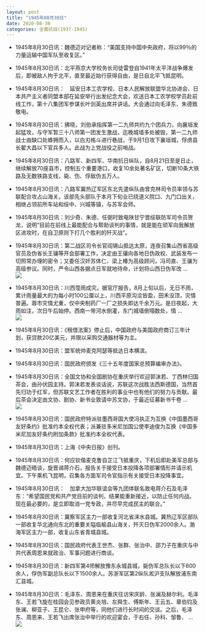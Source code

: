 ```yaml
---
layout: post
title: "1945年08月30日"
date: 2020-08-30
categories: 全面抗战(1937-1945)
---
```


<meta name="referrer" content="no-referrer" />

- 1945年8月30日讯：魏德迈对记者称：“美国支持中国中央政府，将以99％的力量运输中国军队至收复区。” 

- 1945年8月30日讯：北平燕京大学校务长司徒雷登自1941年太平洋战争爆发后，即被敌人拘于北平，直至最近始行获得自由，是日自北平飞抵昆明。 

- 1945年8月30日讯：　延安日本工农学校、日本人民解放联盟华北协进会、日本共产主义者同盟本部在延安举行出发纪念大会，欢送日本工农学校学员赴前线工作，第十八集团军参谋长叶剑英出席并讲话。大会通过向毛泽东、朱德致敬电。 

- 1945年8月30日讯：拂晓，刘伯承指挥第一二九师共约九个团兵力，向襄垣发起猛攻，与守军暂三十八师第一团发生激战，迄晚城墙多处被毁，第一二九师战士由缺口处蜂拥而入，以白刃格斗进行巷战，于9月1日攻下襄垣城，俘虏县长翟大昌以下官兵多人。此战为上党战役之前哨战。 

- 1945年8月30日讯：八路军、新四军、华南抗日纵队，自8月21日至是日止，继续解放70座县市，控制五个重要港口，收复10余处著名矿区，切断10条大铁路及无数铁路支线，毙、伤、俘敌伪五万人。 

- 1945年8月30日讯：八路军冀热辽军区东北先遣纵队由曾克林司令员率领与苏联配合攻占山海关。该部先头部队于本月下旬业已绕道义院口、九门口出关，相继占领前所车站和绥中、兴城等镇，与苏军会师。 

- 1945年8月30日讯：刘少奇、朱德、任弼时致电陕甘宁晋绥联防军司令员贺龙，说明“目前在前线上最能配合与帮助谈判的事情，就是能在顽军向我解放区进攻时，在自卫原则下打几个胜利的歼灭战”。 

- 1945年8月30日讯：第二战区司令长官阎锡山抵达太原，连夜召集山西省高级官员及伪省长王骧等开会部署工作，决定由王骧向各地日伪政权、武装发布一切照常办理的密令；又委任汉奸苏体仁、梁上椿为高级顾问，冯司直、王骧为高级参议。同时，严令山西各据点日军就地待命，计划将山西日伪军改 ... <br/><img src="https://wx4.sinaimg.cn/large/aca367d8ly1gi8tp5ejfuj20c809z0ss.jpg" />

- 1945年8月30日讯：川西霪雨成灾。据官厅报告，8月上旬以后，无日不雨，累计雨量最大的为每小时100公厘以上，川西平原沟浍皆盈，田禾没顶，灾情普遍。蓉市灾情尤重，仅中央制药厂一厂之损失即达千余万元。是日夜起，大雨如注，次日午后始停。西南一带河水倒灌，东门城墙倒塌数处，情 ... <br/><img src="https://wx1.sinaimg.cn/large/aca367d8ly1gi8su60j6ej20c8090jrf.jpg" />

- 1945年8月30日讯：《租借法案》停止后，中国政府与美国政府商订三年计划，获贷款20亿美元，并限以采购交通器材等为主。 

- 1945年8月30日讯：盟军统帅麦克阿瑟等抵达日本横滨。 

- 1945年8月30日讯：国民政府颁发《三十五年度国家总预算编审办法》。 

- 1945年8月30日讯：全国文协和全国剧协在重庆举行欢迎郭沫若、丁西林归国茶会，由孙伏园主持。郭沫若发表谈话说，苏联这次战胜法西斯德国，当然首先归功于红军，但苏联文艺工作者在胜利的事业中也有他们的努力与贡献。最后茶会决定由文协、剧协、新书业敦请中苏文协，于最近征募新书千卷 ... <br/><img src="https://wx3.sinaimg.cn/large/aca367d8ly1gi8pdhr982j20c8090jrf.jpg" />

- 1945年8月30日讯：国民政府特派驻墨西哥国大使冯执正为互换《中国墨西哥友好条约》批准约本全权代表；派兼驻多米尼加国公使李迪俊为互换《中国多米尼加友好条约附加条款》批准约本全权代表。 

- 1945年8月30日讯：上海《中央日报》创刊。 

- 1945年8月30日讯：何应钦偕麦克鲁自芷江飞抵重庆，下机后即赴美军总部与魏德迈晤谈，旋晋谒蒋介石，报告关于接受日本投降各项部署情形并请示机宜。下午乘机飞昆明，召集各方面军司令官指示有关接受日本投降事宜。 

- 1945年8月30日讯：　加拿大加华联谊会等九团体联名致电蒋介石及毛泽东：“希望国民党和共产党目前的谈判，结果能重新接近，以防止任何内战。现在最必要的，是立即取消一党专政，并尽早完成民主的联合。” 

- 1945年8月30日讯：冀察军区主力一部收复河北省涞水县城。冀热辽军区部队一部收复华北通向东北的重要关隘临榆县山海关，歼灭日伪军2000余人。渤海军区主力一部，收复山东省青城县城。 

- 1945年8月30日讯：国民政府代表王世杰、张群、张治中、邵力子在重庆与中共代表周恩来就政治、军事问题进行商谈。 

- 1945年8月30日讯：新四军第4师解放豫东永城县城，毙伪军总队长以下600余人，俘伪军副总队长以下1500余人。苏浙军区第2纵队淞沪支队解放浦东南汇县城。 

- 1945年8月30日讯：毛泽东、周恩来在重庆往访宋庆龄、张澜及赫尔利。毛泽东、王若飞旋在桂园会见参政员黄炎培、左舜生、傅斯年、王云五、章伯钧及张澜、柳亚子、王昆仑、张申府等，同他们进行长时间的交谈。之后，毛泽东、周恩来、王若飞出席张治中举行的欢迎宴会，于右任、孙科、邹鲁、 ... <br/><img src="https://wx4.sinaimg.cn/large/aca367d8ly1gi8hk5dlogj20c809074b.jpg" />

